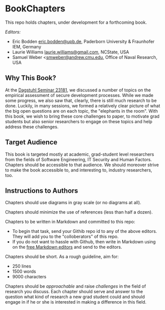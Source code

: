 # BookChapters
This repo holds chapters, under development for a forthcoming book.		

_Editors:_

+ Eric Bodden <eric.bodden@upb.de>, Paderborn University & Fraunhofer IEM, Germany
+ Laurie Williams <laurie.williams@gmail.com>, NCState, USA
+ Samuel Weber <smweber@andrew.cmu.edu, Office of Naval Research, USA

## Why This Book?		

At the [Dagstuhl Seminar 23181](https://www.dagstuhl.de/en/seminars/seminar-calendar/seminar-details/23181), we discussed a number of topics on the empirical assessment of secure development processes. While we made some progress, we also saw that, clearly, there is still much research to be done. Luckily, in many sessions, we formed a relatively clear picture of what the big open questions are on each topic, the "elephants in the room". With this book, we wish to bring these core challenges to paper, to motivate grad students but also senior researchers to engage on these topics and help address these challenges.
		
## Target Audience		
		
This book is targeted mostly at academic, grad-student level researchers from the fields of Software Engineering, IT Security and Human Factors. Chapters should be accessible to that audience. We should moreover strive to make the book accessible to, and interesting to, industry researchers, too.

## Instructions to Authors

Chapters should use diagrams in gray scale (or no diagrams at all).

Chapters should minimize the use of references (less than half a dozen).

Chapters to be written in Markdown and committed to this repo:

+ To begin that task, send your Githib repo id to any of the above editors. They will add you to the "colloberators" of this repo.
+ If you do not want to hassle with Github, then write in Markdown using on the [free Markdown editors](http://mashable.com/2013/06/24/markdown-tools/) and send to the editors.
     
Chapters should be short. As a rough guideline, aim for:

+   250 lines
+   1500 words
+   9000 characters


Chapters should be _approachable_ and raise _challenges_ in the field of research you discuss. Each chapter should serve and answer to the question what kind of research a new grad student could and should engage in if he or she is interested in making a difference in this field.
